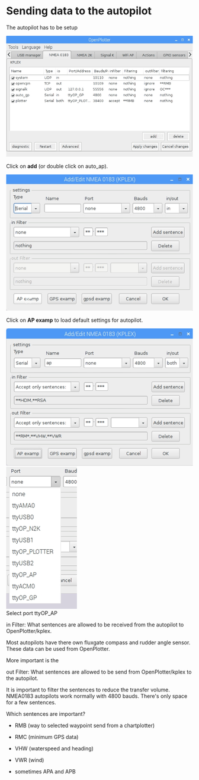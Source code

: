 # Sending data to the autopilot

The autopilot has to be setup

![](setup-autopilot-window.jpg)

Click on **add** \(or double click on auto\_ap\).

![](setup-autopilot-window1.jpg)

Click on **AP examp** to load default settings for autopilot.

![](setup-autopilot-window2.jpg)       ![](/en/setup-autopilot-window3.jpg)  
                                                                                                                                                         Select port ttyOP\_AP

in Filter: What sentences are allowed to be received from the autopilot to OpenPlotter/kplex.

Most autopilots have there own fluxgate compass and rudder angle sensor. These data can be used from OpenPlotter.

More important is the

out Filter: What sentences are allowed to be send from OpenPlotter/kplex to the autopilot.

It is important to filter the sentences to reduce the transfer volume. NMEA0183 autopilots work normally with 4800 bauds. There's only space for a few sentences.

Which sentences are important?

* RMB \(way to selected waypoint send from a chartplotter\)

* RMC \(minimum GPS data\)

* VHW \(waterspeed and heading\)

* VWR \(wind\)

* sometimes APA and APB





